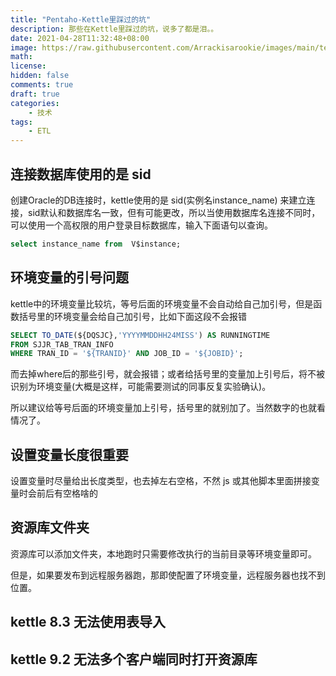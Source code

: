 ```yaml
---
title: "Pentaho-Kettle里踩过的坑"
description: 那些在Kettle里踩过的坑，说多了都是泪。。
date: 2021-04-28T11:32:48+08:00
image: https://raw.githubusercontent.com/Arrackisarookie/images/main/tech/Pentaho.webp
math: 
license: 
hidden: false
comments: true
draft: true
categories:
    - 技术
tags:
    - ETL
---
```


## 连接数据库使用的是 sid
创建Oracle的DB连接时，kettle使用的是 sid(实例名instance_name) 来建立连接，sid默认和数据库名一致，但有可能更改，所以当使用数据库名连接不同时，可以使用一个高权限的用户登录目标数据库，输入下面语句以查询。

``` sql
select instance_name from  V$instance;
```

## 环境变量的引号问题
kettle中的环境变量比较坑，等号后面的环境变量不会自动给自己加引号，但是函数括号里的环境变量会给自己加引号，比如下面这段不会报错

``` sql
SELECT TO_DATE(${DQSJC},'YYYYMMDDHH24MISS') AS RUNNINGTIME
FROM SJJR_TAB_TRAN_INFO
WHERE TRAN_ID = '${TRANID}' AND JOB_ID = '${JOBID}';
```

而去掉where后的那些引号，就会报错；或者给括号里的变量加上引号后，将不被识别为环境变量(大概是这样，可能需要测试的同事反复实验确认)。

所以建议给等号后面的环境变量加上引号，括号里的就别加了。当然数字的也就看情况了。

## 设置变量长度很重要
设置变量时尽量给出长度类型，也去掉左右空格，不然 js 或其他脚本里面拼接变量时会前后有空格啥的

## 资源库文件夹
资源库可以添加文件夹，本地跑时只需要修改执行的当前目录等环境变量即可。

但是，如果要发布到远程服务器跑，那即使配置了环境变量，远程服务器也找不到位置。

## kettle 8.3 无法使用表导入
## kettle 9.2 无法多个客户端同时打开资源库

